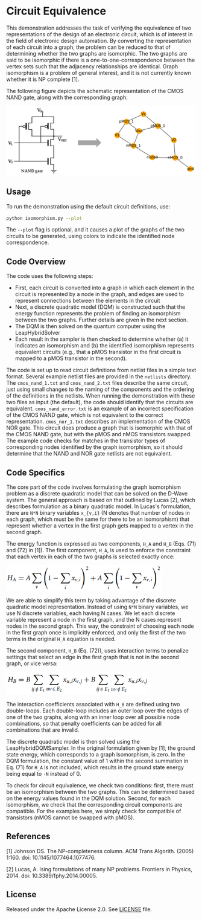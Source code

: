 # Circuit Equivalence

This demonstration addresses the task of verifying the equivalence of two
representations of the design of an electronic circuit, which is of interest in
the field of electronic design automation.  By converting the representation of
each circuit into a graph, the problem can be reduced to that of determining
whether the two graphs are isomorphic.  The two graphs are said to be isomorphic
if there is a one-to-one-correspondence between the vertex sets such that the
adjacency relationships are identical.  Graph isomorphism is a problem of
general interest, and it is not currently known whether it is NP complete [1].

The following figure depicts the schematic representation of the CMOS NAND gate,
along with the corresponding graph:

![CMOS NAND gate](_static/nand_to_graph.png)

## Usage

To run the demonstration using the default circuit definitions, use:

```bash
python isomorphism.py --plot
```

The `--plot` flag is optional, and it causes a plot of the graphs of the two
circuits to be generated, using colors to indicate the identified node
correspondence.

## Code Overview

The code uses the following steps:

- First, each circuit is converted into a graph in which each element in the
  circuit is represented by a node in the graph, and edges are used to represent
  connections between the elements in the circuit
- Next, a discrete quadratic model (DQM) is constructed such that the energy
  function represents the problem of finding an isomorphism between the two
  graphs.  Further details are given in the next section.
- The DQM is then solved on the quantum computer using the LeapHybridSolver
- Each result in the sampler is then checked to determine whether (a) it
  indicates an isomorphism and (b) the identified isomorphism represents
  equivalent circuits (e.g., that a pMOS transistor in the first circuit is
  mapped to a pMOS transistor in the second).

The code is set up to read circuit definitions from netlist files in a simple
text format.  Several example netlist files are provided in the `netlists`
directory.  The `cmos_nand_1.txt` and `cmos_nand_2.txt` files describe the same
circuit, just using small changes to the naming of the components and the
ordering of the definitions in the netlists.  When running the demonstration
with these two files as input (the default), the code should identify that the
circuits are equivalent.  `cmos_nand_error.txt` is an example of an incorrect
specification of the CMOS NAND gate, which is not equivalent to the correct
representation.  `cmos_nor_1.txt` describes an implementation of the CMOS NOR
gate.  This circuit does produce a graph that is isomorphic with that of the CMOS
NAND gate, but with the pMOS and nMOS transistors swapped.  The example code
checks for matches in the transistor types of corresponding nodes identified by
the graph isomorphism, so it should determine that the NAND and NOR gate
netlists are not equivalent.

## Code Specifics

The core part of the code involves formulating the graph isomorphism problem as
a discrete quadratic model that can be solved on the D-Wave system.  The general
approach is based on that outlined by Lucas [2], which describes formulation as
a binary quadratic model.  In Lucas's formulation, there are `N*N` binary
variables `x_{v,i}` (N denotes that number of nodes in each graph, which must be
the same for there to be an isomorphism) that represent whether a vertex in the
first graph gets mapped to a vertex in the second graph.

The energy function is expressed as two components, `H_A` and `H_B` (Eqs. (71)
and (72) in [1]).  The first component, `H_A`, is used to enforce the constraint
that each vertex in each of the two graphs is selected exactly once:

![HA](_static/HA.png)

We are able to simplify this term by taking advantage of the discrete quadratic
model representation.  Instead of using `N*N` binary variables, we use N
discrete variables, each having N cases.  We let each discrete variable
represent a node in the first graph, and the N cases represent nodes in the
second graph.  This way, the constraint of choosing each node in the first graph
once is implicitly enforced, and only the first of the two terms in the original
`H_A` equation is needed.

The second component, `H_B` (Eq. (72)), uses interaction terms to penalize
settings that select an edge in the first graph that is not in the second graph,
or vice versa:

![HB](_static/HB.png)

The interaction coefficients associated with `H_B` are defined using two
double-loops.  Each double-loop includes an outer loop over the edges of one of
the two graphs, along with an inner loop over all possible node combinations, so
that penalty coefficients can be added for all combinations that are invalid.

The discrete quadratic model is then solved using the LeapHybridDQMSampler.  In
the original formulation given by [1], the ground state energy, which
corresponds to a graph isomorphism, is zero.  In the DQM formulation, the
constant value of 1 within the second summation in Eq. (71) for `H_A` is not
included, which results in the ground state energy being equal to `-N` instead
of 0.

To check for circuit equivalence, we check two conditions: first, there must be
an isomorphism between the two graphs.  This can be determined based on the
energy values found in the DQM solution.  Second, for each isomorphism, we check
that the corresponding circuit components are compatible.  For the examples
here, we simply check for compatible of transistors (nMOS cannot be swapped with
pMOS).

## References

[1] Johnson DS. The NP-completeness column. ACM Trans Algorith. (2005)
1:160. doi: 10.1145/1077464.1077476.

[2] Lucas, A. Ising formulations of many NP problems. Frontiers in
Physics, 2014. doi: 10.3389/fphy.2014.00005.

## License

Released under the Apache License 2.0. See [LICENSE](LICENSE) file.
